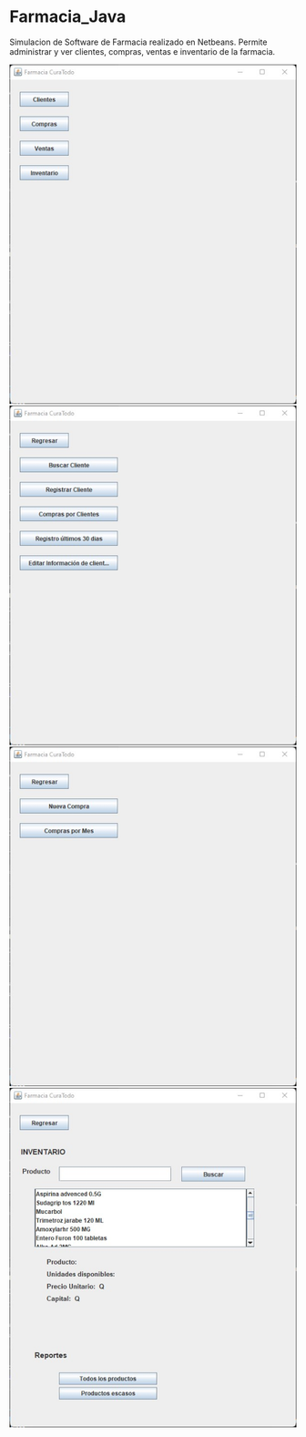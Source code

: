 # Farmacia_Java
Simulacion de Software de Farmacia realizado en Netbeans. Permite administrar y ver clientes, compras, ventas e inventario de la farmacia.

![screen1](https://github.com/mr8ug/Farmacia_Java/blob/master/screenshots/1.jpg)
![screen2](https://github.com/mr8ug/Farmacia_Java/blob/master/screenshots/2.jpg)
![screen3](https://github.com/mr8ug/Farmacia_Java/blob/master/screenshots/3.jpg)
![screen4](https://github.com/mr8ug/Farmacia_Java/blob/master/screenshots/4.jpg)
